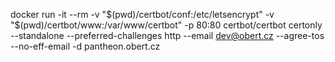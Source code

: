 docker run -it --rm   -v "$(pwd)/certbot/conf:/etc/letsencrypt"   -v "$(pwd)/certbot/www:/var/www/certbot"   -p 80:80   certbot/certbot certonly   --standalone   --preferred-challenges http   --email dev@obert.cz   --agree-tos   --no-eff-email   -d pantheon.obert.cz
